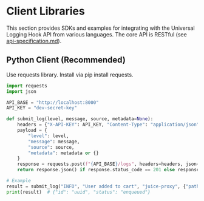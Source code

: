 # Client Libraries

This section provides SDKs and examples for integrating with the Universal Logging Hook API from various languages. The core API is RESTful (see [api-specification.md](../docs/api-specification.md)).

## Python Client (Recommended)
Use requests library. Install via pip install requests.

```python
import requests
import json

API_BASE = "http://localhost:8000"
API_KEY = "dev-secret-key"

def submit_log(level, message, source, metadata=None):
    headers = {"X-API-KEY": API_KEY, "Content-Type": "application/json"}
    payload = {
        "level": level,
        "message": message,
        "source": source,
        "metadata": metadata or {}
    }
    response = requests.post(f"{API_BASE}/logs", headers=headers, json=payload)
    return response.json() if response.status_code == 201 else response.json()["detail"]

# Example
result = submit_log("INFO", "User added to cart", "juice-proxy", {"path": "/api/BasketItems/"})
print(result)  # {"id": "uuid", "status": "enqueued"}
